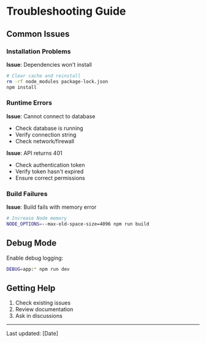 # Troubleshooting Guide

## Common Issues

### Installation Problems

**Issue**: Dependencies won't install
```bash
# Clear cache and reinstall
rm -rf node_modules package-lock.json
npm install
```

### Runtime Errors

**Issue**: Cannot connect to database
- Check database is running
- Verify connection string
- Check network/firewall

**Issue**: API returns 401
- Check authentication token
- Verify token hasn't expired
- Ensure correct permissions

### Build Failures

**Issue**: Build fails with memory error
```bash
# Increase Node memory
NODE_OPTIONS=--max-old-space-size=4096 npm run build
```

## Debug Mode

Enable debug logging:
```bash
DEBUG=app:* npm run dev
```

## Getting Help

1. Check existing issues
2. Review documentation
3. Ask in discussions

---
Last updated: [Date]